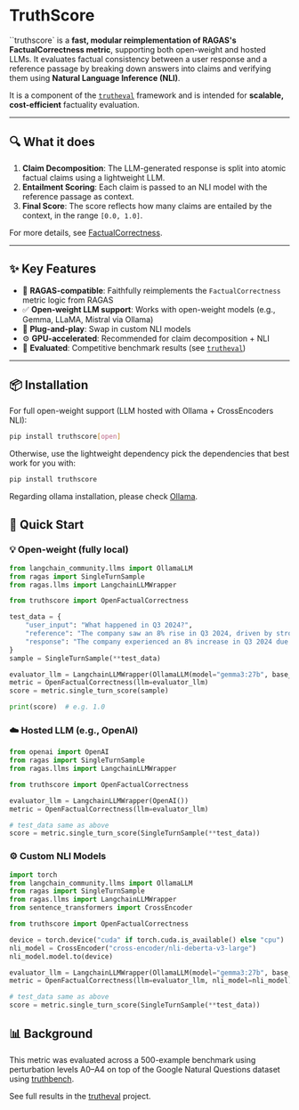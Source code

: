 # TruthScore

``truthscore` is a **fast, modular reimplementation of RAGAS's FactualCorrectness metric**, supporting both open-weight
and hosted LLMs. It evaluates factual consistency between a user response and a reference passage by breaking down
answers into claims and verifying them using **Natural Language Inference (NLI)**.

It is a component of the [`trutheval`](../README.md) framework and is intended for **scalable, cost-efficient**
factuality evaluation.

---

## 🔍 What it does

1. **Claim Decomposition**: The LLM-generated response is split into atomic factual claims using a lightweight LLM.
2. **Entailment Scoring**: Each claim is passed to an NLI model with the reference passage as context.
3. **Final Score**: The score reflects how many claims are entailed by the context, in the range `[0.0, 1.0]`.

For more details,
see [FactualCorrectness](https://docs.ragas.io/en/stable/concepts/metrics/available_metrics/factual_correctness/).

---

## ✨ Key Features

- 🔁 **RAGAS-compatible**: Faithfully reimplements the `FactualCorrectness` metric logic from RAGAS
- ✅ **Open-weight LLM support**: Works with open-weight models (e.g., Gemma, LLaMA, Mistral via Ollama)
- 🧠 **Plug-and-play**: Swap in custom NLI models
- ⚙️ **GPU-accelerated**: Recommended for claim decomposition + NLI
- 🧪 **Evaluated**: Competitive benchmark results (see [`trutheval`](../README.md))

---

## 📦 Installation

For full open-weight support (LLM hosted with Ollama + CrossEncoders NLI):

```bash
pip install truthscore[open]
```

Otherwise, use the lightweight dependency pick the dependencies that best work for you with:

```bash
pip install truthscore
```

Regarding ollama installation, please check [Ollama](https://github.com/ollama/ollama?tab=readme-ov-file#ollama).

## 🚀 Quick Start

### 💡 Open-weight (fully local)

```python
from langchain_community.llms import OllamaLLM
from ragas import SingleTurnSample
from ragas.llms import LangchainLLMWrapper

from truthscore import OpenFactualCorrectness

test_data = {
    "user_input": "What happened in Q3 2024?",
    "reference": "The company saw an 8% rise in Q3 2024, driven by strong marketing and product efforts.",
    "response": "The company experienced an 8% increase in Q3 2024 due to effective marketing strategies and product efforts."
}
sample = SingleTurnSample(**test_data)

evaluator_llm = LangchainLLMWrapper(OllamaLLM(model="gemma3:27b", base_url="http://localhost:11434"))
metric = OpenFactualCorrectness(llm=evaluator_llm)
score = metric.single_turn_score(sample)

print(score)  # e.g. 1.0
```

### ☁️ Hosted LLM (e.g., OpenAI)

```python
from openai import OpenAI
from ragas import SingleTurnSample
from ragas.llms import LangchainLLMWrapper

from truthscore import OpenFactualCorrectness

evaluator_llm = LangchainLLMWrapper(OpenAI())
metric = OpenFactualCorrectness(llm=evaluator_llm)

# test_data same as above
score = metric.single_turn_score(SingleTurnSample(**test_data))
```

### ⚙️ Custom NLI Models

```python
import torch
from langchain_community.llms import OllamaLLM
from ragas import SingleTurnSample
from ragas.llms import LangchainLLMWrapper
from sentence_transformers import CrossEncoder

from truthscore import OpenFactualCorrectness

device = torch.device("cuda" if torch.cuda.is_available() else "cpu")
nli_model = CrossEncoder("cross-encoder/nli-deberta-v3-large")
nli_model.model.to(device)

evaluator_llm = LangchainLLMWrapper(OllamaLLM(model="gemma3:27b", base_url="http://localhost:11434"))
metric = OpenFactualCorrectness(llm=evaluator_llm, nli_model=nli_model)

# test_data same as above
score = metric.single_turn_score(SingleTurnSample(**test_data))
```

## 📊 Background

This metric was evaluated across a 500-example benchmark using perturbation levels A0–A4 on top of the Google Natural
Questions dataset using [truthbench](../truthbench/README.md).

See full results in the [trutheval](../README.md#empirical-validation-of-factuality-metrics-using-trutheval) project.

